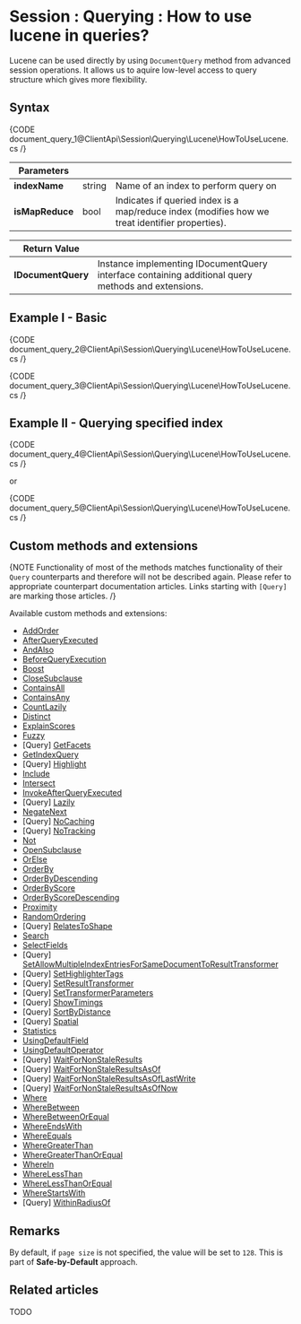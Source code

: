 # Session : Querying : How to use lucene in queries?

Lucene can be used directly by using `DocumentQuery` method from advanced session operations. It allows us to aquire low-level access to query structure which gives more flexibility.

## Syntax

{CODE document_query_1@ClientApi\Session\Querying\Lucene\HowToUseLucene.cs /}

| Parameters | | |
| ------------- | ------------- | ----- |
| **indexName** | string | Name of an index to perform query on |
| **isMapReduce** | bool | Indicates if queried index is a map/reduce index (modifies how we treat identifier properties). |

| Return Value | |
| ------------- | ----- |
| **IDocumentQuery** | Instance implementing IDocumentQuery interface containing additional query methods and extensions. |

## Example I - Basic

{CODE document_query_2@ClientApi\Session\Querying\Lucene\HowToUseLucene.cs /}

{CODE document_query_3@ClientApi\Session\Querying\Lucene\HowToUseLucene.cs /}

## Example II - Querying specified index

{CODE document_query_4@ClientApi\Session\Querying\Lucene\HowToUseLucene.cs /}

or

{CODE document_query_5@ClientApi\Session\Querying\Lucene\HowToUseLucene.cs /}

## Custom methods and extensions

{NOTE Functionality of most of the methods matches functionality of their `Query` counterparts and therefore will not be described again. Please refer to appropriate counterpart documentation articles. Links starting with `[Query]` are marking those articles. /}

Available custom methods and extensions:

- [AddOrder]()
- [AfterQueryExecuted]()
- [AndAlso]()
- [BeforeQueryExecution]()
- [Boost]()
- [CloseSubclause]()
- [ContainsAll]()
- [ContainsAny]()
- [CountLazily]()
- [Distinct]()
- [ExplainScores]()
- [Fuzzy]()
- [Query] [GetFacets](../../../../client-api/session/querying/how-to-perform-a-faceted-search)
- [GetIndexQuery]()
- [Query] [Highlight](../../../../client-api/session/querying/how-to-use-highlighting)
- [Include]()
- [Intersect]()
- [InvokeAfterQueryExecuted]()
- [Query] [Lazily](../../../../client-api/session/querying/how-to-perform-queries-lazily)
- [NegateNext]()
- [Query] [NoCaching](../../../../client-api/session/querying/how-to-customize-query#nocaching)
- [Query] [NoTracking](../../../../client-api/session/querying/how-to-customize-query#notracking)
- [Not]()
- [OpenSubclause]()
- [OrElse]()
- [OrderBy]()
- [OrderByDescending]()
- [OrderByScore]()
- [OrderByScoreDescending]()
- [Proximity]()
- [RandomOrdering]()
- [Query] [RelatesToShape](../../../../client-api/session/querying/how-to-query-a-spatial-index)
- [Search]()
- [SelectFields]()
- [Query] [SetAllowMultipleIndexEntriesForSameDocumentToResultTransformer](../../../../client-api/session/querying/how-to-customize-query#setallowmultipleindexentriesforsamedocumenttoresulttransformer)
- [Query] [SetHighlighterTags](../../../../client-api/session/querying/how-to-use-highlighting)
- [Query] [SetResultTransformer](../../../../client-api/session/querying/how-to-use-transformers-in-queries)
- [Query] [SetTransformerParameters](../../../../client-api/session/querying/how-to-use-transformers-in-queries)
- [Query] [ShowTimings](../../../../client-api/session/querying/how-to-customize-query#showtimings)
- [Query] [SortByDistance](../../../../client-api/session/querying/how-to-query-a-spatial-index)
- [Query] [Spatial](../../../../client-api/session/querying/how-to-query-a-spatial-index)
- [Statistics]()
- [UsingDefaultField]()
- [UsingDefaultOperator]()
- [Query] [WaitForNonStaleResults](../../../../client-api/session/querying/how-to-customize-query#waitfornonstaleresults)
- [Query] [WaitForNonStaleResultsAsOf](../../../../client-api/session/querying/how-to-customize-query#waitfornonstaleresultsasof)
- [Query] [WaitForNonStaleResultsAsOfLastWrite](../../../../client-api/session/querying/how-to-customize-query#waitfornonstaleresultsasoflastwrite)
- [Query] [WaitForNonStaleResultsAsOfNow](../../../../client-api/session/querying/how-to-customize-query#waitfornonstaleresultsasofnow)
- [Where]()
- [WhereBetween]()
- [WhereBetweenOrEqual]()
- [WhereEndsWith]()
- [WhereEquals]()
- [WhereGreaterThan]()
- [WhereGreaterThanOrEqual]()
- [WhereIn]()
- [WhereLessThan]()
- [WhereLessThanOrEqual]()
- [WhereStartsWith]()
- [Query] [WithinRadiusOf](../../../../client-api/session/querying/how-to-query-a-spatial-index)

## Remarks

By default, if `page size` is not specified, the value will be set to `128`. This is part of **Safe-by-Default** approach.

## Related articles

TODO